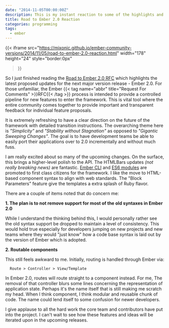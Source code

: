 ```yaml
---
date: "2014-11-05T00:00:00Z"
description: This is my instant reaction to some of the highlights and changes proposed for Ember 2.0
title: Road to Ember 2.0 Reaction
categories: programming
tags:
  - ember
---
```


{{< iframe
  src="https://mixonic.github.io/ember-community-versions/2014/11/05/road-to-ember-2.0-reaction.html"
  width="178"
  height="24"
  style="border:0px"
>}}

So I just finished reading the [Road to Ember 2.0 RFC](https://github.com/emberjs/rfcs/pull/15) which highlights the latest proposed updates for the next major version release - Ember 2.0. For those unfamiliar, the Ember {{< tag name="abbr" title="Request For Comments" >}}RFC{{< /tag >}} process is intended to provide a controlled pipeline for new features to enter the framework. This is vital tool where the entire community comes together to provide important and transparent feedback for individual feature proposals.

It is extremely refreshing to have a clear direction on the future of the framework with detailed transition instructions. The overarching theme here is *"Simplicity"* and *"Stability without Stagnation"* as opposed to *"Gigantic Sweeping Changes"*. The goal is to have development teams be able to easily port their applications over to 2.0 incrementally and without much fuss.

I am really excited about so many of the upcoming changes. On the surface, this brings a higher-level polish to the API. The HTMLBars updates *(not really breaking news)* are fantastic. [Ember CLI](https://cli.emberjs.com/release/) and [ES6 modules](https://developer.mozilla.org/en-US/docs/Web/JavaScript/Guide/Modules) are promoted to first class citizens for the framework. I like the move to HTML-based component syntax to align with web standards. The "Block Parameters" feature give the templates a extra splash of Ruby flavor.

There are a couple of items noted that do concern me:

  **1. The plan is to not remove support for most of the old syntaxes in Ember 2.0**

While I understand the thinking behind this, I would personally rather see the old syntax support be dropped to maintain a level of consistency. This would hold true especially for developers jumping on new projects and new teams where they would "just know" how a code base syntax is laid out by the version of Ember which is adopted.

  **2. Routable components**

This still feels awkward to me. Initially, routing is handled through Ember via:

```text
  Route > Controller > View/Template
```

In Ember 2.0, routes will route straight to a component instead. For me, The removal of that controller blurs some lines concerning the representation of application state. Perhaps it's the name itself that is still making me scratch my head. When I think component, I think modular and reusable chunk of code. The name could lend itself to some confusion for newer developers.

I give applause to all the hard work the core team and contributors have put into the project. I can't wait to see how these features and ideas will be iterated upon in the upcoming releases.